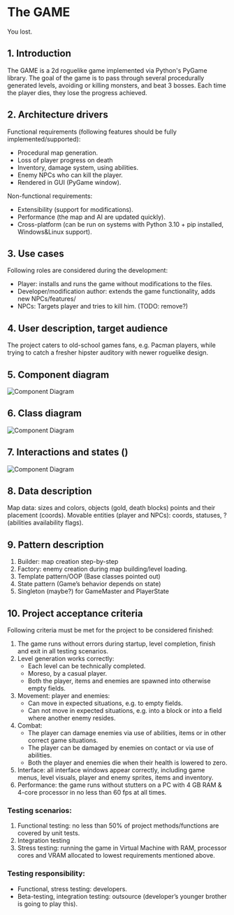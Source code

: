 # The GAME

You lost.

## 1. Introduction

The GAME is a 2d roguelike game implemented via Python's PyGame library. The goal of the game is to pass through several procedurally generated levels, avoiding or killing monsters, and beat 3 bosses. Each time the player dies, they lose the progress achieved.

## 2. Architecture drivers
Functional requirements (following features should be fully implemented/supported):
* Procedural map generation.
* Loss of player progress on death
* Inventory, damage system, using abilities.
* Enemy NPCs who can kill the player.
* Rendered  in GUI (PyGame window).

Non-functional requirements:
* Extensibility (support for modifications).
* Performance (the map and AI are updated quickly).
* Cross-platform (can be run on systems with Python 3.10 + pip installed, Windows&Linux support).


## 3. Use cases

Following roles are considered during the development:
* Player: installs and runs the game without modifications to the files.
* Developer/modification author:  extends the game functionality, adds new NPCs/features/
* NPCs: Targets player and tries to kill him. (TODO: remove?)

## 4. User description, target audience

The project caters to old-school games fans, e.g. Pacman players, while trying to catch a fresher hipster auditory with newer roguelike design.

## 5. Component diagram
![Component Diagram](docs/component_diagram.jpg)
## 6. Class diagram
![Component Diagram](docs/class_diagram.jpg)
## 7. Interactions and states ()
![Component Diagram](docs/state_diagram.jpg)
## 8. Data description

Map data: sizes and colors, objects (gold, death blocks) points and their placement (coords).
Movable entities (player and NPCs): coords, statuses, ?(abilities availability flags).

## 9. Pattern description
1. Builder: map creation step-by-step
2. Factory: enemy creation during map building/level loading.
3. Template pattern/OOP (Base classes pointed out)
4. State pattern (Game’s behavior depends on state) 
5. Singleton (maybe?) for GameMaster and PlayerState

## 10. Project acceptance criteria

Following criteria must be met for the project to be considered finished:
1. The game runs without errors during startup, level completion, finish and exit in all testing scenarios.
2. Level generation works correctly: 
    * Each level can be technically completed.
    * Moreso, by a casual player.
    * Both the player, items and enemies are spawned into otherwise empty fields.
3. Movement: player and enemies:
    * Can move in expected situations, e.g. to empty fields.
    * Can not move in expected situations, e.g. into a block or into a field where another enemy resides.
4. Combat:
    * The player can damage enemies via use of abilities, items or in other correct game situations.
    * The player can be damaged by enemies on contact or via use of abilities.
    * Both the player and enemies die when their health is lowered to zero.
5. Interface: all interface windows appear correctly, including game menus, level visuals, player and enemy sprites, items and inventory.
6. Performance: the game runs without stutters on a PC with 4 GB RAM & 4-core processor in no less than 60 fps at all times.
### Testing scenarios:
1. Functional testing: no less than 50% of project methods/functions are covered by unit tests.
2. Integration testing
3. Stress testing: running the game in Virtual Machine with RAM, processor cores and VRAM allocated to lowest requirements mentioned above.
### Testing responsibility:
* Functional, stress testing: developers.
* Beta-testing, integration testing: outsource (developer’s younger brother is going to play this).
